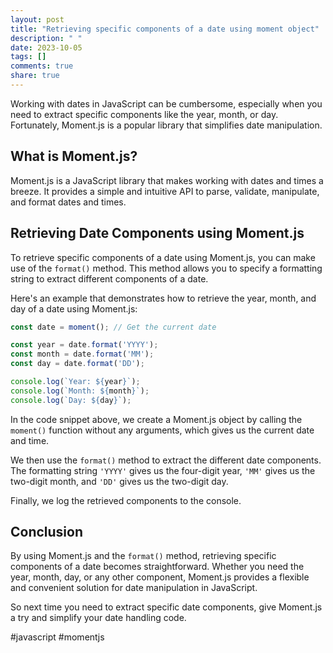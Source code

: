 ```yaml
---
layout: post
title: "Retrieving specific components of a date using moment object"
description: " "
date: 2023-10-05
tags: []
comments: true
share: true
---
```


Working with dates in JavaScript can be cumbersome, especially when you need to extract specific components like the year, month, or day. Fortunately, Moment.js is a popular library that simplifies date manipulation.

## What is Moment.js?

Moment.js is a JavaScript library that makes working with dates and times a breeze. It provides a simple and intuitive API to parse, validate, manipulate, and format dates and times.

## Retrieving Date Components using Moment.js

To retrieve specific components of a date using Moment.js, you can make use of the `format()` method. This method allows you to specify a formatting string to extract different components of a date.

Here's an example that demonstrates how to retrieve the year, month, and day of a date using Moment.js:

```javascript
const date = moment(); // Get the current date

const year = date.format('YYYY');
const month = date.format('MM');
const day = date.format('DD');

console.log(`Year: ${year}`);
console.log(`Month: ${month}`);
console.log(`Day: ${day}`);
```

In the code snippet above, we create a Moment.js object by calling the `moment()` function without any arguments, which gives us the current date and time.

We then use the `format()` method to extract the different date components. The formatting string `'YYYY'` gives us the four-digit year, `'MM'` gives us the two-digit month, and `'DD'` gives us the two-digit day.

Finally, we log the retrieved components to the console.

## Conclusion

By using Moment.js and the `format()` method, retrieving specific components of a date becomes straightforward. Whether you need the year, month, day, or any other component, Moment.js provides a flexible and convenient solution for date manipulation in JavaScript.

So next time you need to extract specific date components, give Moment.js a try and simplify your date handling code.

\#javascript #momentjs